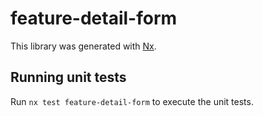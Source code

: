 # feature-detail-form

This library was generated with [Nx](https://nx.dev).

## Running unit tests

Run `nx test feature-detail-form` to execute the unit tests.
